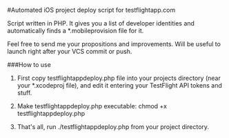 #Automated iOS project deploy script for testflightapp.com

Script written in PHP. It gives you a list of developer identities and automatically finds a *.mobileprovision file for it.

Feel free to send me your propositions and improvements.
Will be useful to launch right after your VCS commit or push.

###How to use

1. First copy testflightappdeploy.php file into your projects directory (near your *.xcodeproj file), and edit it entering your TestFlight API tokens and stuff.

1. Make testflightappdeploy.php executable: chmod +x testflightappdeploy.php

1. That's all, run ./testflightappdeploy.php from your project directory.
